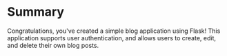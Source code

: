 # Summary

Congratulations, you've created a simple blog application using Flask! This application supports user authentication, and allows users to create, edit, and delete their own blog posts.

